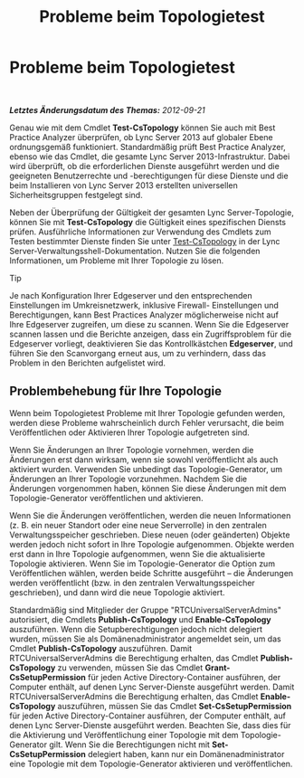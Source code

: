 ﻿---
title: Probleme beim Topologietest
TOCTitle: Probleme beim Topologietest
ms:assetid: 821e8916-7b5d-4f64-8fb0-e5cc392ec1bb
ms:mtpsurl: https://technet.microsoft.com/de-de/library/JJ205045(v=OCS.15)
ms:contentKeyID: 49294592
ms.date: 05/19/2016
mtps_version: v=OCS.15
ms.translationtype: HT
---

# Probleme beim Topologietest

 

_**Letztes Änderungsdatum des Themas:** 2012-09-21_

Genau wie mit dem Cmdlet **Test-CsTopology** können Sie auch mit Best Practice Analyzer überprüfen, ob Lync Server 2013 auf globaler Ebene ordnungsgemäß funktioniert. Standardmäßig prüft Best Practice Analyzer, ebenso wie das Cmdlet, die gesamte Lync Server 2013-Infrastruktur. Dabei wird überprüft, ob die erforderlichen Dienste ausgeführt werden und die geeigneten Benutzerrechte und -berechtigungen für diese Dienste und die beim Installieren von Lync Server 2013 erstellten universellen Sicherheitsgruppen festgelegt sind.

Neben der Überprüfung der Gültigkeit der gesamten Lync Server-Topologie, können Sie mit **Test-CsTopology** die Gültigkeit eines spezifischen Diensts prüfen. Ausführliche Informationen zur Verwendung des Cmdlets zum Testen bestimmter Dienste finden Sie unter [Test-CsTopology](https://docs.microsoft.com/en-us/powershell/module/skype/Test-CsTopology) in der Lync Server-Verwaltungsshell-Dokumentation. Nutzen Sie die folgenden Informationen, um Probleme mit Ihrer Topologie zu lösen.


> [!TIP]
> Je nach Konfiguration Ihrer Edgeserver und den entsprechenden Einstellungen im Umkreisnetzwerk, inklusive Firewall- Einstellungen und Berechtigungen, kann Best Practices Analyzer möglicherweise nicht auf Ihre Edgeserver zugreifen, um diese zu scannen. Wenn Sie die Edgeserver scannen lassen und die Berichte anzeigen, dass ein Zugriffsproblem für die Edgeserver vorliegt, deaktivieren Sie das Kontrollkästchen <STRONG>Edgeserver</STRONG>, und führen Sie den Scanvorgang erneut aus, um zu verhindern, dass das Problem in den Berichten aufgelistet wird.



## Problembehebung für Ihre Topologie

Wenn beim Topologietest Probleme mit Ihrer Topologie gefunden werden, werden diese Probleme wahrscheinlich durch Fehler verursacht, die beim Veröffentlichen oder Aktivieren Ihrer Topologie aufgetreten sind.

Wenn Sie Änderungen an Ihrer Topologie vornehmen, werden die Änderungen erst dann wirksam, wenn sie sowohl veröffentlicht als auch aktiviert wurden. Verwenden Sie unbedingt das Topologie-Generator, um Änderungen an Ihrer Topologie vorzunehmen. Nachdem Sie die Änderungen vorgenommen haben, können Sie diese Änderungen mit dem Topologie-Generator veröffentlichen und aktivieren.

Wenn Sie die Änderungen veröffentlichen, werden die neuen Informationen (z. B. ein neuer Standort oder eine neue Serverrolle) in den zentralen Verwaltungsspeicher geschrieben. Diese neuen (oder geänderten) Objekte werden jedoch nicht sofort in Ihre Topologie aufgenommen. Objekte werden erst dann in Ihre Topologie aufgenommen, wenn Sie die aktualisierte Topologie aktivieren. Wenn Sie im Topologie-Generator die Option zum Veröffentlichen wählen, werden beide Schritte ausgeführt – die Änderungen werden veröffentlicht (bzw. in den zentralen Verwaltungsspeicher geschrieben), und dann wird die neue Topologie aktiviert.

Standardmäßig sind Mitglieder der Gruppe "RTCUniversalServerAdmins" autorisiert, die Cmdlets **Publish-CsTopology** und **Enable-CsTopology** auszuführen. Wenn die Setupberechtigungen jedoch nicht delegiert wurden, müssen Sie als Domänenadministrator angemeldet sein, um das Cmdlet **Publish-CsTopology** auszuführen. Damit RTCUniversalServerAdmins die Berechtigung erhalten, das Cmdlet **Publish-CsTopology** zu verwenden, müssen Sie das Cmdlet **Grant-CsSetupPermission** für jeden Active Directory-Container ausführen, der Computer enthält, auf denen Lync Server-Dienste ausgeführt werden. Damit RTCUniversalServerAdmins die Berechtigung erhalten, das Cmdlet **Enable-CsTopology** auszuführen, müssen Sie das Cmdlet **Set-CsSetupPermission** für jeden Active Directory-Container ausführen, der Computer enthält, auf denen Lync Server-Dienste ausgeführt werden. Beachten Sie, dass dies für die Aktivierung und Veröffentlichung einer Topologie mit dem Topologie-Generator gilt. Wenn Sie die Berechtigungen nicht mit **Set-CsSetupPermission** delegiert haben, kann nur ein Domänenadministrator eine Topologie mit dem Topologie-Generator aktivieren und veröffentlichen.

